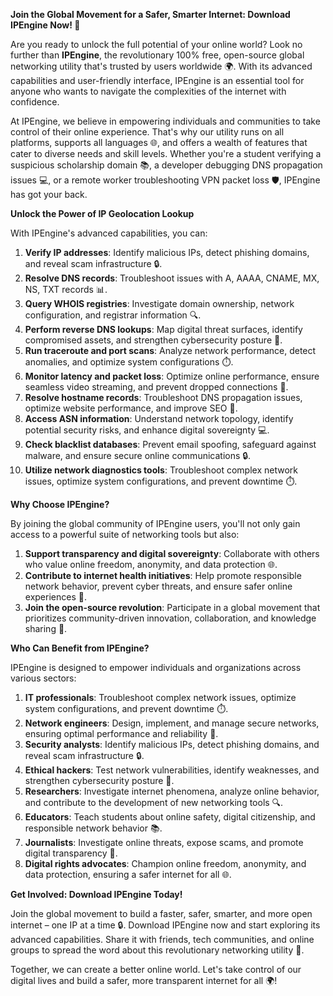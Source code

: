 **Join the Global Movement for a Safer, Smarter Internet: Download IPEngine Now! 🚀**

Are you ready to unlock the full potential of your online world? Look no further than **IPEngine**, the revolutionary 100% free, open-source global networking utility that's trusted by users worldwide 🌍. With its advanced capabilities and user-friendly interface, IPEngine is an essential tool for anyone who wants to navigate the complexities of the internet with confidence.

At IPEngine, we believe in empowering individuals and communities to take control of their online experience. That's why our utility runs on all platforms, supports all languages 🌐, and offers a wealth of features that cater to diverse needs and skill levels. Whether you're a student verifying a suspicious scholarship domain 📚, a developer debugging DNS propagation issues 💻, or a remote worker troubleshooting VPN packet loss 🛡️, IPEngine has got your back.

**Unlock the Power of IP Geolocation Lookup**

With IPEngine's advanced capabilities, you can:

1. **Verify IP addresses**: Identify malicious IPs, detect phishing domains, and reveal scam infrastructure 🔒.
2. **Resolve DNS records**: Troubleshoot issues with A, AAAA, CNAME, MX, NS, TXT records 📊.
3. **Query WHOIS registries**: Investigate domain ownership, network configuration, and registrar information 🔍.
4. **Perform reverse DNS lookups**: Map digital threat surfaces, identify compromised assets, and strengthen cybersecurity posture 🚧.
5. **Run traceroute and port scans**: Analyze network performance, detect anomalies, and optimize system configurations ⏱️.
6. **Monitor latency and packet loss**: Optimize online performance, ensure seamless video streaming, and prevent dropped connections 📡.
7. **Resolve hostname records**: Troubleshoot DNS propagation issues, optimize website performance, and improve SEO 🚀.
8. **Access ASN information**: Understand network topology, identify potential security risks, and enhance digital sovereignty 💻.
9. **Check blacklist databases**: Prevent email spoofing, safeguard against malware, and ensure secure online communications 🔒.
10. **Utilize network diagnostics tools**: Troubleshoot complex network issues, optimize system configurations, and prevent downtime ⏱️.

**Why Choose IPEngine?**

By joining the global community of IPEngine users, you'll not only gain access to a powerful suite of networking tools but also:

1. **Support transparency and digital sovereignty**: Collaborate with others who value online freedom, anonymity, and data protection 🌐.
2. **Contribute to internet health initiatives**: Help promote responsible network behavior, prevent cyber threats, and ensure safer online experiences 🚧.
3. **Join the open-source revolution**: Participate in a global movement that prioritizes community-driven innovation, collaboration, and knowledge sharing 🔑.

**Who Can Benefit from IPEngine?**

IPEngine is designed to empower individuals and organizations across various sectors:

1. **IT professionals**: Troubleshoot complex network issues, optimize system configurations, and prevent downtime ⏱️.
2. **Network engineers**: Design, implement, and manage secure networks, ensuring optimal performance and reliability 🚧.
3. **Security analysts**: Identify malicious IPs, detect phishing domains, and reveal scam infrastructure 🔒.
4. **Ethical hackers**: Test network vulnerabilities, identify weaknesses, and strengthen cybersecurity posture 🔑.
5. **Researchers**: Investigate internet phenomena, analyze online behavior, and contribute to the development of new networking tools 🔍.
6. **Educators**: Teach students about online safety, digital citizenship, and responsible network behavior 📚.
7. **Journalists**: Investigate online threats, expose scams, and promote digital transparency 📰.
8. **Digital rights advocates**: Champion online freedom, anonymity, and data protection, ensuring a safer internet for all 🌐.

**Get Involved: Download IPEngine Today!**

Join the global movement to build a faster, safer, smarter, and more open internet – one IP at a time 🔒. Download IPEngine now and start exploring its advanced capabilities. Share it with friends, tech communities, and online groups to spread the word about this revolutionary networking utility 📢.

Together, we can create a better online world. Let's take control of our digital lives and build a safer, more transparent internet for all 🌍!